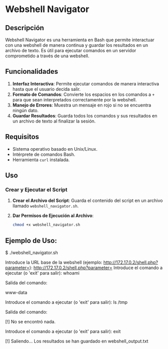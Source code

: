 # Webshell Navigator

## Descripción

Webshell Navigator es una herramienta en Bash que permite interactuar con una webshell de manera continua y guardar los resultados en un archivo de texto. Es útil para ejecutar comandos en un servidor comprometido a través de una webshell.

## Funcionalidades

1. **Interfaz Interactiva**: Permite ejecutar comandos de manera interactiva hasta que el usuario decida salir.
2. **Formato de Comandos**: Convierte los espacios en los comandos a `+` para que sean interpretados correctamente por la webshell.
3. **Manejo de Errores**: Muestra un mensaje en rojo si no se encuentra ningún dato.
4. **Guardar Resultados**: Guarda todos los comandos y sus resultados en un archivo de texto al finalizar la sesión.

## Requisitos

- Sistema operativo basado en Unix/Linux.
- Intérprete de comandos Bash.
- Herramienta `curl` instalada.

## Uso

### Crear y Ejecutar el Script

1. **Crear el Archivo del Script**:
   Guarda el contenido del script en un archivo llamado `webshell_navigator.sh`.

2. **Dar Permisos de Ejecución al Archivo**:
   ```bash
   chmod +x webshell_navigator.sh

## Ejemplo de Uso:

$ ./webshell_navigator.sh

Introduce la URL base de la webshell (ejemplo: http://172.17.0.2/shell.php?parameter=): http://172.17.0.2/shell.php?parameter=
Introduce el comando a ejecutar (o 'exit' para salir): whoami

Salida del comando:

www-data

Introduce el comando a ejecutar (o 'exit' para salir): ls /tmp

Salida del comando:

[!] No se encontró nada.

Introduce el comando a ejecutar (o 'exit' para salir): exit

[!] Saliendo... Los resultados se han guardado en webshell_output.txt


